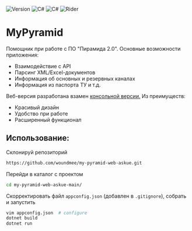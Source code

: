 ﻿![Version](https://img.shields.io/badge/MyPyramid-v1.13.6-6d4aff?style=for-the-badge&logo=csharp&logoColor=white)
![C#](https://img.shields.io/badge/.NET8-6d4aff?style=for-the-badge&logo=csharp&logoColor=white)
![C#](https://img.shields.io/badge/C%23-6d4aff?style=for-the-badge&logo=csharp&logoColor=white)
![Rider](https://img.shields.io/badge/Rider-000000.svg?style=for-the-badge&logo=Rider&logoColor=white&color=black&labelColor=crimson)



# MyPyramid
Помощник при работе с ПО "Пирамида 2.0".  Основные возможности приложения:
- Взаимодействие с API
- Парсинг XML/Excel-документов
- Информация об основных и резервных каналах
- Информация из паспорта ТУ и т.д.

Веб-версия разработана взамен [консольной версии.](https://github.com/woundmee/my-pyramid-askue) Из преимуществ:
- Красивый дизайн
- Удобство при работе
- Расширенный функционал

## Использование:

Склонируй репозиторий
```bash
https://github.com/woundmee/my-pyramid-web-askue.git
```
Перейди в каталог с проектом
```bash
cd my-pyramid-web-askue-main/
```

Скорректировать файл `appconfig.json` (добавлен в `.gitignore`), собрать и запустить
```bash
vim appconfig.json  # configure
dotnet build
dotnet run
```